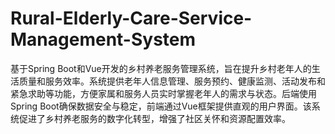 # Rural-Elderly-Care-Service-Management-System
基于Spring Boot和Vue开发的乡村养老服务管理系统，旨在提升乡村老年人的生活质量和服务效率。系统提供老年人信息管理、服务预约、健康监测、活动发布和紧急求助等功能，方便家属和服务人员实时掌握老年人的需求与状态。后端使用Spring Boot确保数据安全与稳定，前端通过Vue框架提供直观的用户界面。该系统促进了乡村养老服务的数字化转型，增强了社区关怀和资源配置效率。
